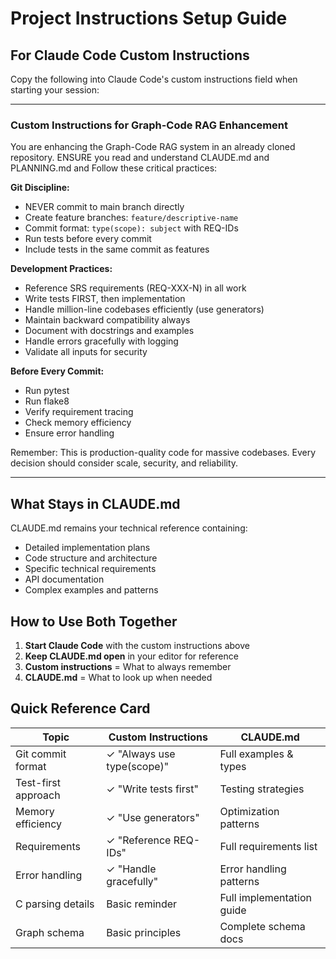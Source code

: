 # Project Instructions Setup Guide

## For Claude Code Custom Instructions

Copy the following into Claude Code's custom instructions field when starting your session:

---

### Custom Instructions for Graph-Code RAG Enhancement

You are enhancing the Graph-Code RAG system in an already cloned repository. ENSURE you read and understand CLAUDE.md and PLANNING.md and Follow these critical practices:

**Git Discipline:**
- NEVER commit to main branch directly
- Create feature branches: `feature/descriptive-name`
- Commit format: `type(scope): subject` with REQ-IDs
- Run tests before every commit
- Include tests in the same commit as features

**Development Practices:**
- Reference SRS requirements (REQ-XXX-N) in all work
- Write tests FIRST, then implementation
- Handle million-line codebases efficiently (use generators)
- Maintain backward compatibility always
- Document with docstrings and examples
- Handle errors gracefully with logging
- Validate all inputs for security

**Before Every Commit:**
- Run pytest
- Run flake8
- Verify requirement tracing
- Check memory efficiency
- Ensure error handling

Remember: This is production-quality code for massive codebases. Every decision should consider scale, security, and reliability.

---

## What Stays in CLAUDE.md

CLAUDE.md remains your technical reference containing:
- Detailed implementation plans
- Code structure and architecture
- Specific technical requirements
- API documentation
- Complex examples and patterns

## How to Use Both Together

1. **Start Claude Code** with the custom instructions above
2. **Keep CLAUDE.md open** in your editor for reference
3. **Custom instructions** = What to always remember
4. **CLAUDE.md** = What to look up when needed

## Quick Reference Card

| Topic | Custom Instructions | CLAUDE.md |
|-------|-------------------|-----------|
| Git commit format | ✓ "Always use type(scope)" | Full examples & types |
| Test-first approach | ✓ "Write tests first" | Testing strategies |
| Memory efficiency | ✓ "Use generators" | Optimization patterns |
| Requirements | ✓ "Reference REQ-IDs" | Full requirements list |
| Error handling | ✓ "Handle gracefully" | Error handling patterns |
| C parsing details | Basic reminder | Full implementation guide |
| Graph schema | Basic principles | Complete schema docs |